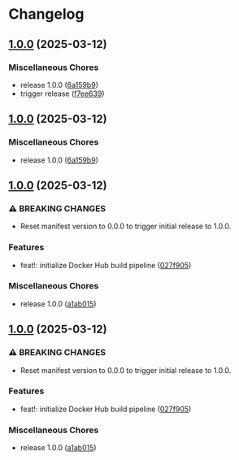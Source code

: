 # Changelog

## [1.0.0](https://github.com/2060-io/vision-matcher/compare/v1.0.0...v1.0.0) (2025-03-12)


### Miscellaneous Chores

* release 1.0.0 ([6a159b9](https://github.com/2060-io/vision-matcher/commit/6a159b9658a26d03db89770d8ae80652b57e8e93))
* trigger release ([f7ee639](https://github.com/2060-io/vision-matcher/commit/f7ee6397bd3ad8683374925dfd16e9fe14e22a12))

## [1.0.0](https://github.com/2060-io/vision-matcher/compare/v1.0.0...v1.0.0) (2025-03-12)


### Miscellaneous Chores

* release 1.0.0 ([6a159b9](https://github.com/2060-io/vision-matcher/commit/6a159b9658a26d03db89770d8ae80652b57e8e93))

## [1.0.0](https://github.com/2060-io/vision-matcher/compare/v1.0.0...v1.0.0) (2025-03-12)


### ⚠ BREAKING CHANGES

* Reset manifest version to 0.0.0 to trigger initial release to 1.0.0.

### Features

* feat!: initialize Docker Hub build pipeline ([027f905](https://github.com/2060-io/vision-matcher/commit/027f905e06ed7fe24f1ca80d99fb0f54634c3fcf))


### Miscellaneous Chores

* release 1.0.0 ([a1ab015](https://github.com/2060-io/vision-matcher/commit/a1ab015d44afe697a822eb456ecdf99e4ffb6dd1))

## [1.0.0](https://github.com/2060-io/vision-matcher/compare/v1.0.0...v1.0.0) (2025-03-12)


### ⚠ BREAKING CHANGES

* Reset manifest version to 0.0.0 to trigger initial release to 1.0.0.

### Features

* feat!: initialize Docker Hub build pipeline ([027f905](https://github.com/2060-io/vision-matcher/commit/027f905e06ed7fe24f1ca80d99fb0f54634c3fcf))


### Miscellaneous Chores

* release 1.0.0 ([a1ab015](https://github.com/2060-io/vision-matcher/commit/a1ab015d44afe697a822eb456ecdf99e4ffb6dd1))
